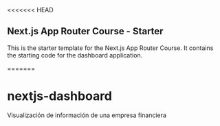 <<<<<<< HEAD
## Next.js App Router Course - Starter

This is the starter template for the Next.js App Router Course. It contains the starting code for the dashboard application.

=======
# nextjs-dashboard
Visualización de información de una empresa financiera

